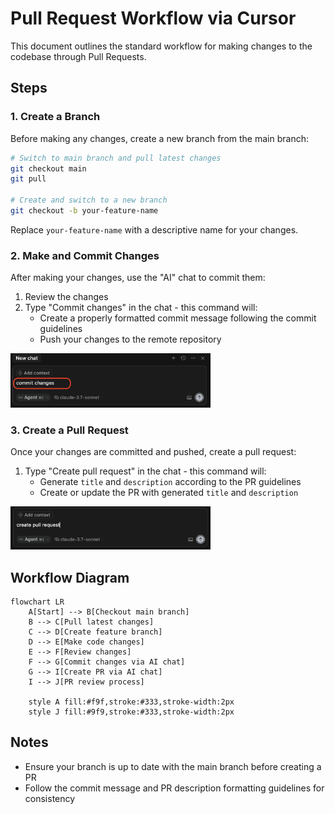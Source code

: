 # Pull Request Workflow via Cursor

This document outlines the standard workflow for making changes to the codebase through Pull Requests.

## Steps

### 1. Create a Branch

Before making any changes, create a new branch from the main branch:

```bash
# Switch to main branch and pull latest changes
git checkout main
git pull

# Create and switch to a new branch
git checkout -b your-feature-name
```

Replace `your-feature-name` with a descriptive name for your changes.

### 2. Make and Commit Changes

After making your changes, use the "AI" chat to commit them:

1. Review the changes
2. Type "Commit changes" in the chat - this command will:
   - Create a properly formatted commit message following the commit guidelines
   - Push your changes to the remote repository
<img src="/docs/CommitChanges.png" alt="Commit Changes Example" width="320" />

### 3. Create a Pull Request

Once your changes are committed and pushed, create a pull request:

1. Type "Create pull request" in the chat - this command will:
   - Generate `title` and `description` according to the PR guidelines
   - Create or update the PR with generated `title` and `description`
<img src="/docs/CreatePullRequest.png" alt="Create Pull Request Example" width="320" />


## Workflow Diagram

```mermaid
flowchart LR
    A[Start] --> B[Checkout main branch]
    B --> C[Pull latest changes]
    C --> D[Create feature branch]
    D --> E[Make code changes]
    E --> F[Review changes]
    F --> G[Commit changes via AI chat]
    G --> I[Create PR via AI chat]
    I --> J[PR review process]
    
    style A fill:#f9f,stroke:#333,stroke-width:2px
    style J fill:#9f9,stroke:#333,stroke-width:2px
```

## Notes

- Ensure your branch is up to date with the main branch before creating a PR
- Follow the commit message and PR description formatting guidelines for consistency 